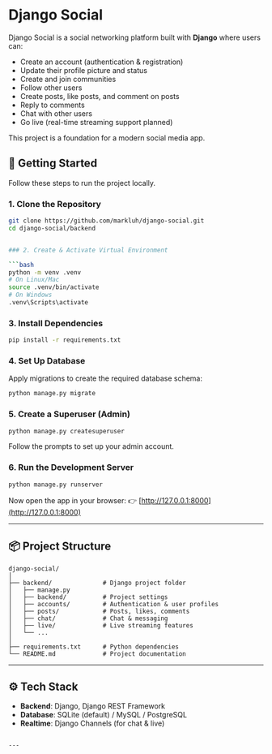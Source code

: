 

# Django Social

Django Social is a social networking platform built with **Django** where users can:

- Create an account (authentication & registration)
- Update their profile picture and status
- Create and join communities
- Follow other users
- Create posts, like posts, and comment on posts
- Reply to comments
- Chat with other users
- Go live (real-time streaming support planned)

This project is a foundation for a modern social media app.



## 🚀 Getting Started

Follow these steps to run the project locally.

### 1. Clone the Repository
```bash
git clone https://github.com/markluh/django-social.git
cd django-social/backend


### 2. Create & Activate Virtual Environment

```bash
python -m venv .venv
# On Linux/Mac
source .venv/bin/activate
# On Windows
.venv\Scripts\activate
```

### 3. Install Dependencies

```bash
pip install -r requirements.txt
```

### 4. Set Up Database

Apply migrations to create the required database schema:

```bash
python manage.py migrate
```

### 5. Create a Superuser (Admin)

```bash
python manage.py createsuperuser
```

Follow the prompts to set up your admin account.

### 6. Run the Development Server

```bash
python manage.py runserver
```

Now open the app in your browser:
👉 [http://127.0.0.1:8000](http://127.0.0.1:8000)

---

## 📦 Project Structure

```
django-social/
│
├── backend/              # Django project folder
│   ├── manage.py
│   ├── backend/          # Project settings
│   ├── accounts/         # Authentication & user profiles
│   ├── posts/            # Posts, likes, comments
│   ├── chat/             # Chat & messaging
│   ├── live/             # Live streaming features
│   └── ...
│
├── requirements.txt      # Python dependencies
└── README.md             # Project documentation
```

---

## ⚙️ Tech Stack

* **Backend**: Django, Django REST Framework
* **Database**: SQLite (default) / MySQL / PostgreSQL
* **Realtime**: Django Channels (for chat & live)

```

---

